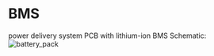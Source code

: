 # BMS
 power delivery system PCB with lithium-ion BMS
Schematic:
![battery_pack](https://github.com/user-attachments/assets/e7f07051-3283-4a9c-82f0-5f9d1e73bde5)
